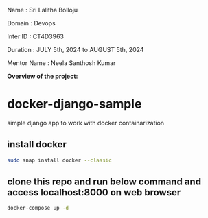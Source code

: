 Name : Sri Lalitha Bolloju

Domain : Devops

Inter ID : CT4D3963

Duration : JULY 5th, 2024 to AUGUST 5th, 2024

Mentor Name :  Neela Santhosh Kumar  

**Overview of the project:**
# docker-django-sample
simple django app to work with docker containarization

## install docker
```sh
sudo snap install docker --classic
```

## clone this repo and run below command and access localhost:8000 on web browser

```sh
docker-compose up -d
```
